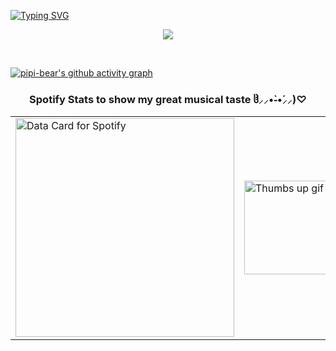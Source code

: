 [![Typing SVG](https://readme-typing-svg.demolab.com?font=Sixtyfour+Convergence&pause=1000&color=DAB2AE&center=true&vCenter=true&width=435&lines=Pipi's+page)](https://git.io/typing-svg)

<p align="center">
  <img src="https://komarev.com/ghpvc/?username=pipi-bear&color=ffd3d9&style=for-the-badge">
</p> <br>


[![pipi-bear's github activity graph](https://github-readme-activity-graph.vercel.app/graph?username=pipi-bear&bg_color=ffb6c1&color=fffcfd&point=e5a3ad&line=fff0f2)](https://github.com/pipi-bear/github-readme-activity-graph)

<div align="center">
  <h3>Spotify Stats to show my great musical taste ჱ̒⸝⸝•̀֊•́⸝⸝)♡</h3>
  <table>
    <tr>
      <td>
        <a href="https://data-card-for-spotify.herokuapp.com/card?user_id=x66jcxe031a67t6po1av5fi9x">
          <img 
            src="https://data-card-for-spotify.herokuapp.com/api/card?user_id=x66jcxe031a67t6po1av5fi9x&hide_title=1&hide_recents=1" 
            alt="Data Card for Spotify"
            width="350"
          >
        </a>
      </td>
      <td>
        <img 
          src="https://pin.it/6HPCsIaM2" 
          alt="Thumbs up gif"
          width="150"
        >
      </td>
    </tr>
  </table>
</div>
